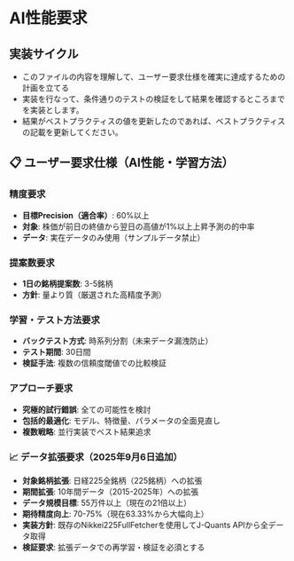 # AI性能要求

## 実装サイクル
- このファイルの内容を理解して、ユーザー要求仕様を確実に達成するための計画を立てる
- 実装を行なって、条件通りのテストの検証をして結果を確認するところまでを実装とします。
- 結果がベストプラクティスの値を更新したのであれば、ベストプラクティスの記載を更新してください。

## 📋 ユーザー要求仕様（AI性能・学習方法）

### **精度要求**
- **目標Precision（適合率）**: 60%以上
- **対象**: 株価が前日の終値から翌日の高値が1%以上上昇予測の的中率
- **データ**: 実在データのみ使用（サンプルデータ禁止）

### **提案数要求**
- **1日の銘柄提案数**: 3-5銘柄
- **方針**: 量より質（厳選された高精度予測）

### **学習・テスト方法要求**
- **バックテスト方式**: 時系列分割（未来データ漏洩防止）
- **テスト期間**: 30日間
- **検証手法**: 複数の信頼度閾値での比較検証

### **アプローチ要求**
- **究極的試行錯誤**: 全ての可能性を検討
- **包括的最適化**: モデル、特徴量、パラメータの全面見直し
- **複数戦略**: 並行実装でベスト結果追求

### **📈 データ拡張要求（2025年9月6日追加）**
- **対象銘柄拡張**: 日経225全銘柄（225銘柄）への拡張
- **期間拡張**: 10年間データ（2015-2025年）への拡張
- **データ規模目標**: 55万件以上（現在の21倍以上）
- **期待精度向上**: 70-75%（現在63.33%から大幅向上）
- **実装方針**: 既存のNikkei225FullFetcherを使用してJ-Quants APIから全データ取得
- **検証要求**: 拡張データでの再学習・検証を必須とする